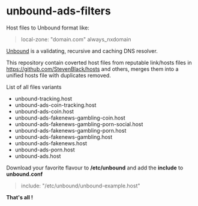 # unbound-ads-filters

Host files to Unbound format like:

   > local-zone: "domain.com" always_nxdomain

[Unbound](https://nlnetlabs.nl/projects/unbound/download/) is a validating, recursive and caching DNS resolver.

This repository contain coverted host files from reputable link/hosts files in https://github.com/StevenBlack/hosts and others, merges them into a unified hosts file with duplicates removed.



List of all files variants

 - unbound-tracking.host
 - unbound-ads-coin-tracking.host	 
 - unbound-ads-coin.host	
 - unbound-ads-fakenews-gambling-coin.host
 - unbound-ads-fakenews-gambling-porn-social.host
 - unbound-ads-fakenews-gambling-porn.host
 - unbound-ads-fakenews-gambling.host 
 - unbound-ads-fakenews.host
 - unbound-ads-porn.host 
 - unbound-ads.host 
 
 Download your favorite flavour to **/etc/unbound** and add the **include** to **unbound.conf**
 
  > include: "/etc/unbound/unbound-example.host"
  
 
  
  **That's all !**

